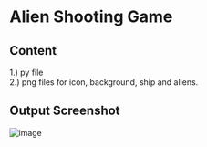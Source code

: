 # Alien Shooting Game

## Content

1.) py file <br>
2.) png files for icon, background, ship and aliens.

## Output Screenshot

![image](https://github.com/Shreyans27/Projects/assets/73150420/cf67c103-f805-4030-967d-a1f708ecafb2)
